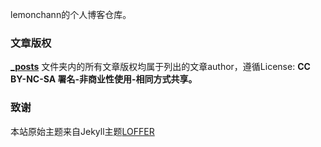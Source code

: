 lemonchann的个人博客仓库。

### 文章版权

**[_posts](https://github.com/lemonchann/lemonchann.github.io/tree/master/_posts)** 文件夹内的所有文章版权均属于列出的文章author，遵循License: **CC BY-NC-SA 署名-非商业性使用-相同方式共享。**

### 致谢

本站原始主题来自Jekyll主题[LOFFER](https://fromendworld.github.io/LOFFER/)
